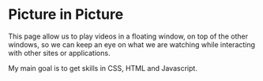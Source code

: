 # Picture in Picture

This page allow us to play videos in a floating window, on top of the other windows, so we can keep an eye on what we are watching while interacting with other sites or applications.

My main goal is to get skills in CSS, HTML and Javascript.